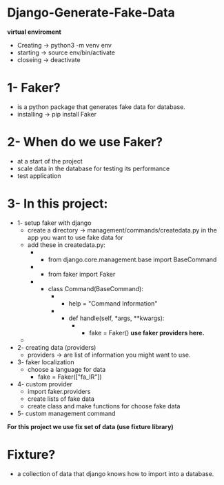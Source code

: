 # Django-Generate-Fake-Data

**virtual enviroment**
- Creating -> python3 -m venv env
- starting -> source env/bin/activate
- closeing -> deactivate

# 1- Faker?
- is a python package that generates fake data for database.
- installing -> pip install Faker

# 2- When do we use Faker?
- at a start of the project
- scale data in the database for testing its performance
- test application

# 3- In this project:
- 1- setup faker with django
    - create a directory -> management/commands/createdata.py in the app you want to use fake data for
    - add these in createdata.py:
        - - from django.core.management.base import BaseCommand
        - - from faker import Faker

        - - class Command(BaseCommand):
            - - help = "Command Information"

            - - def handle(self, *args, **kwargs):
                - - fake = Faker()
                    **use faker providers here.**
    - 
- 2- creating data (providers)
    - providers -> are list of information you might want to use.
- 3- faker localization
    - choose a language for data
        - fake = Faker(["fa_IR"])
- 4- custom provider
    - import faker.providers 
    - create lists of fake data
    - create class and make functions for choose fake data 
- 5- custom management command

**For this project we use fix set of data (use fixture library)**
# Fixture?
- a collection of data that django knows how to import into a database.

